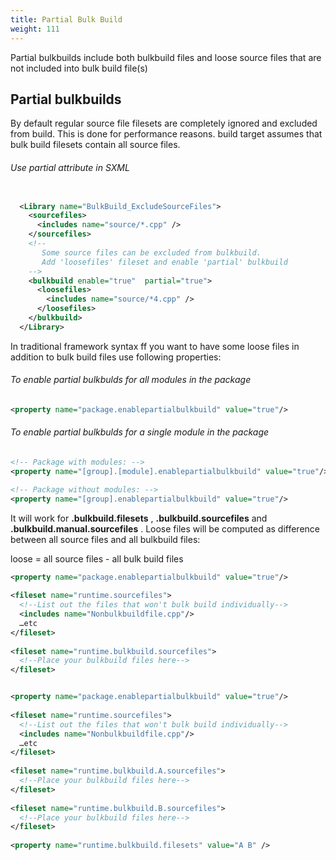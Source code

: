 ```yaml
---
title: Partial Bulk Build
weight: 111
---
```


Partial bulkbuilds include both bulkbuild files and loose source files that are not included into bulk build file(s)

<a name="PartialBulkbuilds"></a>
## Partial bulkbuilds ##

By default regular source file filesets are completely ignored and excluded from build.
This is done for performance reasons. build target assumes that bulk build filesets contain all source files.

###### Use partial attribute in SXML ######

```xml

  <Library name="BulkBuild_ExcludeSourceFiles">
    <sourcefiles>
      <includes name="source/*.cpp" />
    </sourcefiles>
    <!--
       Some source files can be excluded from bulkbuild.
       Add 'loosefiles' fileset and enable 'partial' bulkbuild
    -->
    <bulkbuild enable="true"  partial="true">
      <loosefiles>
        <includes name="source/*4.cpp" />
      </loosefiles>
    </bulkbuild>
  </Library>

```
In traditional framework syntax ff you want to have some loose files in addition to bulk build files use following properties:

###### To enable partial bulkbulds for all modules in the package ######

```xml
<property name="package.enablepartialbulkbuild" value="true"/>
```
###### To enable partial bulkbulds for a single module in the package ######

```xml
<!-- Package with modules: -->
<property name="[group].[module].enablepartialbulkbuild" value="true"/>

<!-- Package without modules: -->
<property name="[group].enablepartialbulkbuild" value="true"/>
```
It will work for **.bulkbuild.filesets** ,  **.bulkbuild.sourcefiles**  and  **.bulkbuild.manual.sourcefiles** .
Loose files will be computed as difference between all source files and all bulkbuild files:

loose = all source files - all bulk build files
```xml
<property name="package.enablepartialbulkbuild" value="true"/>
          
<fileset name="runtime.sourcefiles">
  <!--List out the files that won't bulk build individually-->
  <includes name="Nonbulkbuildfile.cpp"/>
  …etc
</fileset>
          
<fileset name="runtime.bulkbuild.sourcefiles">
  <!--Place your bulkbuild files here-->
</fileset>


<property name="package.enablepartialbulkbuild" value="true"/>
          
<fileset name="runtime.sourcefiles">
  <!--List out the files that won't bulk build individually-->
  <includes name="Nonbulkbuildfile.cpp"/>
  …etc
</fileset>
          
<fileset name="runtime.bulkbuild.A.sourcefiles">
  <!--Place your bulkbuild files here-->
</fileset>
          
<fileset name="runtime.bulkbuild.B.sourcefiles">
  <!--Place your bulkbuild files here-->
</fileset>
          
<property name="runtime.bulkbuild.filesets" value="A B" />
```
